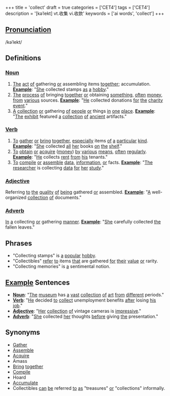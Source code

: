 +++
title = 'collect'
draft = true
categories = ['CET4']
tags = ['CET4']
description = '[kəˈlekt] vt.收集 vi.收款'
keywords = ['ai words', 'collect']
+++

## [Pronunciation](/post/pronunciation/)
/kəˈlekt/

## Definitions
### [Noun](/post/noun/)
1. [The](/post/the/) [act](/post/act/) [of](/post/of/) gathering [or](/post/or/) assembling items [together](/post/together/); accumulation. **[Example](/post/example/)**: "[She](/post/she/) collected stamps [as](/post/as/) [a](/post/a/) [hobby](/post/hobby/)."
2. [The](/post/the/) [process](/post/process/) [of](/post/of/) bringing [together](/post/together/) [or](/post/or/) obtaining [something](/post/something/), [often](/post/often/) [money](/post/money/), [from](/post/from/) [various](/post/various/) sources. **[Example](/post/example/)**: "[He](/post/he/) collected donations [for](/post/for/) [the](/post/the/) [charity](/post/charity/) [event](/post/event/)."
3. [A](/post/a/) [collection](/post/collection/) [or](/post/or/) gathering [of](/post/of/) [people](/post/people/) [or](/post/or/) things [in](/post/in/) [one](/post/one/) [place](/post/place/). **[Example](/post/example/)**: "[The](/post/the/) [exhibit](/post/exhibit/) featured [a](/post/a/) [collection](/post/collection/) [of](/post/of/) [ancient](/post/ancient/) artifacts."

### [Verb](/post/verb/)
1. [To](/post/to/) [gather](/post/gather/) [or](/post/or/) [bring](/post/bring/) [together](/post/together/), [especially](/post/especially/) items [of](/post/of/) [a](/post/a/) [particular](/post/particular/) [kind](/post/kind/). **[Example](/post/example/)**: "[She](/post/she/) collected [all](/post/all/) [her](/post/her/) books [on](/post/on/) [the](/post/the/) [shelf](/post/shelf/)."
2. [To](/post/to/) [obtain](/post/obtain/) [or](/post/or/) [acquire](/post/acquire/) ([money](/post/money/)) [by](/post/by/) [various](/post/various/) [means](/post/means/), [often](/post/often/) [regularly](/post/regularly/). **[Example](/post/example/)**: "[He](/post/he/) collects [rent](/post/rent/) [from](/post/from/) [his](/post/his/) tenants."
3. [To](/post/to/) [compile](/post/compile/) [or](/post/or/) [assemble](/post/assemble/) [data](/post/data/), [information](/post/information/), [or](/post/or/) facts. **[Example](/post/example/)**: "[The](/post/the/) [researcher](/post/researcher/) is collecting [data](/post/data/) [for](/post/for/) [her](/post/her/) [study](/post/study/)."

### [Adjective](/post/adjective/)
Referring [to](/post/to/) [the](/post/the/) [quality](/post/quality/) [of](/post/of/) [being](/post/being/) gathered [or](/post/or/) assembled. **[Example](/post/example/)**: "[A](/post/a/) well-organized [collection](/post/collection/) [of](/post/of/) documents."

### [Adverb](/post/adverb/)
[In](/post/in/) [a](/post/a/) collecting [or](/post/or/) gathering [manner](/post/manner/). **[Example](/post/example/)**: "[She](/post/she/) carefully collected [the](/post/the/) fallen leaves."

## Phrases
- "Collecting stamps" is [a](/post/a/) [popular](/post/popular/) [hobby](/post/hobby/).
- "Collectibles" [refer](/post/refer/) [to](/post/to/) items [that](/post/that/) are gathered [for](/post/for/) [their](/post/their/) [value](/post/value/) [or](/post/or/) rarity.
- "Collecting memories" is [a](/post/a/) sentimental notion.

## [Example](/post/example/) Sentences
- **[Noun](/post/noun/)**: "[The](/post/the/) [museum](/post/museum/) has [a](/post/a/) [vast](/post/vast/) [collection](/post/collection/) [of](/post/of/) [art](/post/art/) [from](/post/from/) [different](/post/different/) periods."
- **[Verb](/post/verb/)**: "[He](/post/he/) decided [to](/post/to/) [collect](/post/collect/) unemployment benefits [after](/post/after/) losing [his](/post/his/) [job](/post/job/)."
- **[Adjective](/post/adjective/)**: "[Her](/post/her/) [collection](/post/collection/) [of](/post/of/) vintage cameras is [impressive](/post/impressive/)."
- **[Adverb](/post/adverb/)**: "[She](/post/she/) collected [her](/post/her/) thoughts [before](/post/before/) giving [the](/post/the/) presentation."

## Synonyms
- [Gather](/post/gather/)
- [Assemble](/post/assemble/)
- [Acquire](/post/acquire/)
- Amass
- [Bring](/post/bring/) [together](/post/together/)
- [Compile](/post/compile/)
- Hoard
- [Accumulate](/post/accumulate/)
- Collectibles [can](/post/can/) [be](/post/be/) referred [to](/post/to/) [as](/post/as/) "treasures" [or](/post/or/) "collections" informally.
